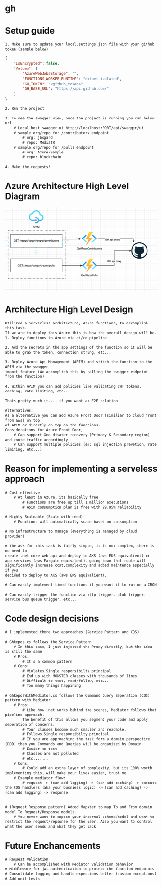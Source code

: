# gh

# Setup guide
    1. Make sure to update your local.settings.json file with your github token (sample below) 
```json
{
    "IsEncrypted": false,
    "Values": {
        "AzureWebJobsStorage": "",
        "FUNCTIONS_WORKER_RUNTIME": "dotnet-isolated",
        "GH_TOKEN": "<github_token>",
        "GH_BASE_URL": "https://api.github.com/"
    }
}
``` 

    2. Run the project

    3. To see the swagger view, once the project is running you can below url
        # Local host swagger ui http://localhost:PORT/api/swagger/ui
        # sample org/repo for /contributors endpoint
            # org: jbogard
            # repo: MediatR
        # sample org/repo for /pulls endpoint
            # org: Azure-Sample
            # repo: blockchain            

    4. Make the requests!

# Azure Architecture High Level Diagram
<img src="imgs/AzureArchDiagram.png"/>


# Architecture High Level Design
    Utilized a serverless architecture, Azure functions, to accomplish this task.
    If we are to deploy this Azure this is how the overall design will be.
    1. Deploy functions to Azure via ci/cd pipeline

    2. Add the secrets in the app settings of the function so it will be able to grab the token, connection string, etc...

    3. Deploy Azure Api Management (APIM) and stitch the function to the APIM via the swagger 
    import feature (We accomplish this by calling the swagger endpoint from the function)

    4. Within APIM you can add policies like validating JWT tokens, caching, rate limiting, etc...

    Thats pretty much it.... if you want an E2E solution

    Alternatives:
    As a alternative you can add Azure Front Door (similiar to cloud front from aws) on top 
    of APIM or directly on top on the functions.
    Considerations for Azure Front Door, 
        # Can support Geo disater recovery (Primary & Secondary region) and route traffic accordingly
        # Can support multiple policies (ex: sql injection prevetion, rate limiting, etc...)

# Reason for implementing a serveless approach
    # Cost effective 
        # At least in Azure, its basically free
            # Functions are free up till 1 million executions
            # Apim consumption plan is free with 99.95% reliability

    # Highly Scaleable (Scale with need)
        # Functions will automatically scale based on consumption

    # No infrastructure to manage (everything is managed by cloud provider)

    # The ask for this task is fairly simple, it is not complex, there is no need to 
    create .net core web api and deploy to AKS (aws EKS equivalient) or 
    app services (aws Fargate equivalent), going down that route will 
    significantly increase cost,complexity and added maintence especially if you 
    decided to deploy to AKS (aws EKS equivalient).

    # Can easily implement timed functions if you want it to run on a CRON

    # Can easily trigger the function via http trigger, blob trigger, service bus queue trigger, etc... 

# Code design decisions
    # I implemented there two approaches (Service Pattern and CQS)

    # GhRepos.cs follows the Service Pattern 
        # In this case, I just injected the Proxy directly, but the idea is still the same 
        # Pros:
            # It's a common pattern
        # Cons:
            # Violates Single responsibilty principal
            # End up with MONSTER classes with thousands of lines
            # Difficult to test, read/follow, etc...
            # Too many things happining 

    # GhReposWithMediator.cs follows the Command Query Seperation (CQS) pattern with Mediator
        # Pros:
            # Like how .net works behind the scenes, Mediator follows that pipeline approach. 
            The benefit of this allows you segment your code and apply seperation of concerns. 
            # Your classes become much smaller and readable.
            # Follows Single responsibilty principal 
            # If you are approaching the task form a domain perspective (DDD) then you Commands and Queries will be organized by Domain
            # Easier to test
            # Classes are not polluted 
            # etc.......
        # Cons:
            # Could add an extra layer of complexity, but its 100% worth implementing this, will make your lives easier, trust me
        # Example mediator flow:
            # request -> (can add logging) -> (can add caching) -> execute the CQS handlers (aka your busniess logic) -> (can add caching) -> (can add logging) -> response
        

    # (Request Response pattern) Added Mapster to map To and From domain model To Request/Response models.
        # You never want to expose your internal schema/model and want to restrict the request/repsonse for the user. Also you want to control what the user sends and what they get back

# Future Enchancements
    # Request Validation
        # Can be accomplished with Mediator validation behavior
    # Middleware for jwt authentication to protect the function endpoints
    # Consolidate logging and handle expections better (custom exceptions)
    # Add unit tests

